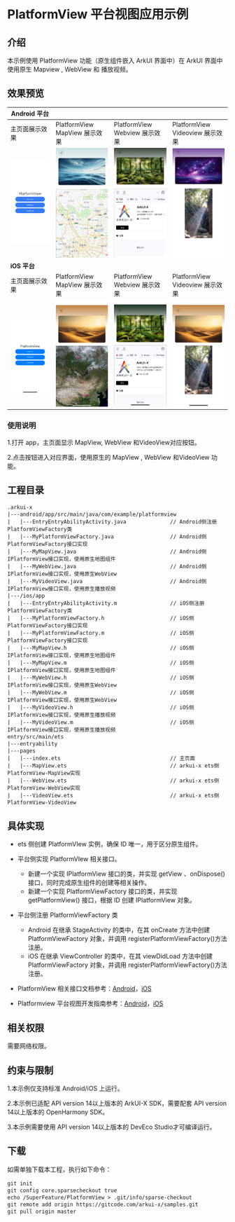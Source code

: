 # PlatformView 平台视图应用示例

## 介绍

本示例使用 PlatformView 功能（原生组件嵌入 ArkUI 界面中）在 ArkUI 界面中使用原生 Mapview , WebView 和 播放视频。

## 效果预览

| Android 平台                                                 |                                                              |                                                              |                                                              |
| ------------------------------------------------------------ | ------------------------------------------------------------ | ------------------------------------------------------------ | ------------------------------------------------------------ |
| 主页面展示效果                                               | PlatformView MapView 展示效果                                | PlatformView Webview 展示效果                                | PlatformView Videoview 展示效果                              |
| <img src="./screenshots/android_main.jpg" width =" " alt="android_main" /> | <img src="./screenshots/android_mapview.jpg" alt="android_mapview" /> | <img src="./screenshots/android_webview.jpg" alt="android_webview" /> | <img src="./screenshots/android_videoview.jpg" alt="android_videoview" /> |
| **iOS 平台**                                                 |                                                              |                                                              |                                                              |
| 主页面展示效果                                               | PlatformView MapView 展示效果                                | PlatformView Webview 展示效果                                | PlatformView Videoview 展示效果                              |
| <img src="./screenshots/ios_main.png" alt="ios_main" />      | <img src="./screenshots/ios_mapview.png" alt="ios_mapview" /> | <img src="./screenshots/ios_webview.png" alt="ios_webview" /> | <img src="./screenshots/ios_videoview.png" alt="ios_videoview" /> |



### 使用说明

1.打开 app，主页面显示 MapView, WebView 和VideoView对应按钮。

2.点击按钮进入对应界面，使用原生的 MapView , WebView 和VideoView 功能。

## 工程目录

```
.arkui-x
|---android/app/src/main/java/com/example/platformview
|   |---EntryEntryAbilityActivity.java	   			// Android侧注册PlatformViewFactory类
|   |---MyPlatformViewFactory.java					// Android侧PlatformViewFactory接口实现
|   |---MyMapView.java								// Android侧IPlatformView接口实现，使用原生地图组件
|   |---MyWebView.java								// Android侧IPlatformView接口实现，使用原生WebView
|   |---MyVideoView.java							// Android侧IPlatformView接口实现，使用原生播放视频
|---/ios/app
|   |---EntryEntryAbilityActivity.m	         		// iOS侧注册PlatformViewFactory类
|   |---MyPlatformViewFactory.h						// iOS侧PlatformViewFactory接口实现
|   |---MyPlatformViewFactory.m						// iOS侧PlatformViewFactory接口实现
|   |---MyMapView.h									// iOS侧IPlatformView接口实现，使用原生地图组件
|   |---MyMapView.m									// iOS侧IPlatformView接口实现，使用原生地图组件
|   |---MyWebView.h									// iOS侧IPlatformView接口实现，使用原生WebView
|   |---MyWebView.m									// iOS侧IPlatformView接口实现，使用原生WebView
|   |---MyVideoView.h								// iOS侧IPlatformView接口实现，使用原生播放视频
|   |---MyVideoView.m								// iOS侧IPlatformView接口实现，使用原生播放视频
entry/src/main/ets
|---entryability
|---pages
|   |---index.ets                          			// 主页面
|   |---MapView.ets									// arkui-x ets侧PlatformView-MapView实现
|   |---WebView.ets									// arkui-x ets侧PlatformView-WebView实现
|   |---VideoView.ets								// arkui-x ets侧PlatformView-VideoView
```

## 具体实现

+ ets 侧创建 PlatformVIew 实例，确保 ID 唯一，用于区分原生组件。
+ 平台侧实现 PlatformVIew 相关接口。
  + 新建一个实现 IPlatformView 接口的类，并实现 getView 、onDispose() 接口，同时完成原生组件的创建等相关操作。
  + 新建一个实现 PlatformViewFactory 接口的类，并实现 getPlatformView() 接口，根据 ID 创建 IPlatformView 对象。

+ 平台侧注册 PlatformViewFactory 类
  + Android 在继承 StageActivity 的类中，在其 onCreate 方法中创建 PlatformViewFactory 对象，并调用 registerPlatformViewFactory()方法注册。
  + iOS 在继承 ViewController 的类中，在其 viewDidLoad 方法中创建 PlatformViewFactory 对象，并调用 registerPlatformViewFactory()方法注册。
+ PlatformView 相关接口文档参考：[Android](https://gitcode.com/arkui-x/docs/blob/master/zh-cn/application-dev/reference/arkui-for-android/platformview-interface-android.md)，[iOS](https://gitcode.com/arkui-x/docs/blob/master/zh-cn/application-dev/reference/arkui-for-ios/platformview-interface-ios.md)
+ Platformview 平台视图开发指南参考：[Android](https://gitcode.com/arkui-x/docs/blob/master/zh-cn/application-dev/tutorial/how-to-use-platformview-on-android.md)，[iOS](https://gitcode.com/arkui-x/docs/blob/master/zh-cn/application-dev/tutorial/how-to-use-platformview-on-ios.md)

## 相关权限

需要网络权限。

## 约束与限制

1.本示例仅支持标准 Android/iOS 上运行。

2.本示例已适配 API version 14以上版本的 ArkUI-X SDK，需要配套 API version 14以上版本的 OpenHarmony SDK。

3.本示例需要使用 API version 14以上版本的 DevEco Studio才可编译运行。

## 下载

如需单独下载本工程，执行如下命令：

```
git init
git config core.sparsecheckout true
echo /SuperFeature/PlatformView > .git/info/sparse-checkout
git remote add origin https://gitcode.com/arkui-x/samples.git
git pull origin master
```